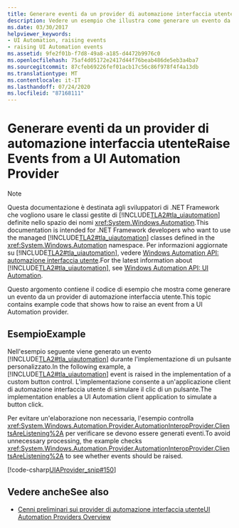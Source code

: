 ```yaml
---
title: Generare eventi da un provider di automazione interfaccia utente
description: Vedere un esempio che illustra come generare un evento da un provider di automazione interfaccia utente. Genera un evento di automazione interfaccia utente nell'implementazione di un controllo Button personalizzato.
ms.date: 03/30/2017
helpviewer_keywords:
- UI Automation, raising events
- raising UI Automation events
ms.assetid: 9fe2f01b-f7d8-49a8-a185-d4472b9976c0
ms.openlocfilehash: 75af4d05172e2417d44f76beab486de5eb3a4ba7
ms.sourcegitcommit: 87cfeb69226fef01acb17c56c86f978f4f4a13db
ms.translationtype: MT
ms.contentlocale: it-IT
ms.lasthandoff: 07/24/2020
ms.locfileid: "87168111"
---
```

# <a name="raise-events-from-a-ui-automation-provider"></a><span data-ttu-id="37f21-104">Generare eventi da un provider di automazione interfaccia utente</span><span class="sxs-lookup"><span data-stu-id="37f21-104">Raise Events from a UI Automation Provider</span></span>
> [!NOTE]
> <span data-ttu-id="37f21-105">Questa documentazione è destinata agli sviluppatori di .NET Framework che vogliono usare le classi gestite di [!INCLUDE[TLA2#tla_uiautomation](../../../includes/tla2sharptla-uiautomation-md.md)] definite nello spazio dei nomi <xref:System.Windows.Automation>.</span><span class="sxs-lookup"><span data-stu-id="37f21-105">This documentation is intended for .NET Framework developers who want to use the managed [!INCLUDE[TLA2#tla_uiautomation](../../../includes/tla2sharptla-uiautomation-md.md)] classes defined in the <xref:System.Windows.Automation> namespace.</span></span> <span data-ttu-id="37f21-106">Per informazioni aggiornate su [!INCLUDE[TLA2#tla_uiautomation](../../../includes/tla2sharptla-uiautomation-md.md)], vedere [Windows Automation API: automazione interfaccia utente](/windows/win32/winauto/entry-uiauto-win32).</span><span class="sxs-lookup"><span data-stu-id="37f21-106">For the latest information about [!INCLUDE[TLA2#tla_uiautomation](../../../includes/tla2sharptla-uiautomation-md.md)], see [Windows Automation API: UI Automation](/windows/win32/winauto/entry-uiauto-win32).</span></span>  
  
 <span data-ttu-id="37f21-107">Questo argomento contiene il codice di esempio che mostra come generare un evento da un provider di automazione interfaccia utente.</span><span class="sxs-lookup"><span data-stu-id="37f21-107">This topic contains example code that shows how to raise an event from a UI Automation provider.</span></span>  
  
## <a name="example"></a><span data-ttu-id="37f21-108">Esempio</span><span class="sxs-lookup"><span data-stu-id="37f21-108">Example</span></span>  
 <span data-ttu-id="37f21-109">Nell'esempio seguente viene generato un evento [!INCLUDE[TLA2#tla_uiautomation](../../../includes/tla2sharptla-uiautomation-md.md)] durante l'implementazione di un pulsante personalizzato.</span><span class="sxs-lookup"><span data-stu-id="37f21-109">In the following example, a [!INCLUDE[TLA2#tla_uiautomation](../../../includes/tla2sharptla-uiautomation-md.md)] event is raised in the implementation of a custom button control.</span></span> <span data-ttu-id="37f21-110">L'implementazione consente a un'applicazione client di automazione interfaccia utente di simulare il clic di un pulsante.</span><span class="sxs-lookup"><span data-stu-id="37f21-110">The implementation enables a UI Automation client application to simulate a button click.</span></span>  
  
 <span data-ttu-id="37f21-111">Per evitare un'elaborazione non necessaria, l'esempio controlla <xref:System.Windows.Automation.Provider.AutomationInteropProvider.ClientsAreListening%2A> per verificare se devono essere generati eventi.</span><span class="sxs-lookup"><span data-stu-id="37f21-111">To avoid unnecessary processing, the example checks <xref:System.Windows.Automation.Provider.AutomationInteropProvider.ClientsAreListening%2A> to see whether events should be raised.</span></span>  
  
 [!code-csharp[UIAProvider_snip#150](../../../samples/snippets/csharp/VS_Snippets_Wpf/UIAProvider_snip/CSharp/FragmentRoot.cs#150)]  
  
## <a name="see-also"></a><span data-ttu-id="37f21-112">Vedere anche</span><span class="sxs-lookup"><span data-stu-id="37f21-112">See also</span></span>

- [<span data-ttu-id="37f21-113">Cenni preliminari sui provider di automazione interfaccia utente</span><span class="sxs-lookup"><span data-stu-id="37f21-113">UI Automation Providers Overview</span></span>](ui-automation-providers-overview.md)
